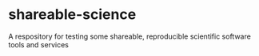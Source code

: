 # shareable-science
A respository for testing some shareable, reproducible scientific software tools and services
